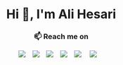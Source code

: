 <h1 align="center">Hi 👋, I'm Ali Hesari</h1>

<h3  align="center">📫 Reach me on</h3>
<p align="center">
  <a target="_blank"href="https://dev.to/alihesari"><img src="https://img.shields.io/badge/dev.to-%2312100E.svg?&style=for-the-badge&logo=dev.to&logoColor=white" /></a>&nbsp;&nbsp;&nbsp;
  <a target="_blank"href="https://medium.com/@alihesari"><img src="https://img.shields.io/badge/Medium%20-%231572B6.svg?&style=for-the-badge&logo=medium&logoColor=white" /></a>&nbsp;&nbsp;&nbsp;
  <a target="_blank"href="https://www.upwork.com/freelancers/~017985f6ce43678143"><img src="https://img.shields.io/badge/Upwork-6FDA44?&style=for-the-badge&logo=upwork&logoColor=white" /></a>&nbsp;&nbsp;&nbsp;
  <a target="_blank"href="https://www.linkedin.com/in/alihesari/"><img src="https://img.shields.io/badge/Linkedin-0A66C2?&style=for-the-badge&logo=linkedin&logoColor=white" /></a>&nbsp;&nbsp;&nbsp;
  <a target="_blank"href="https://x.com/alihesarix"><img src="https://img.shields.io/badge/twitter-%231DA1F2.svg?&style=for-the-badge&logo=twitter&logoColor=white" /></a>&nbsp;&nbsp;&nbsp;&nbsp;
  <a href="mailto:alihesarim@gmail.com?subject=Hello%20Ali,%20From%20Github"><img src="https://img.shields.io/badge/gmail-%23D14836.svg?&style=for-the-badge&logo=gmail&logoColor=white" /></a>&nbsp;&nbsp;&nbsp;&nbsp;
</p>

